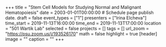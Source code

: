 +++
title = "Stem Cell Models for Studying Normal and Malignant Hematopoiesis"
date = 2003-01-01T00:00:00  # Schedule page publish date.
draft = false
event_types = ["1"]
presenters = ["Irina Elcheva"]
time_start = 2019-11-13T16:00:00
time_end = 2019-11-13T17:00:00
location = "501 Wartik Lab"
selected = false
projects = []
tags = []
url_zoom = "https://psu.zoom.us/j/193526170"
math = false
highlight = true
[header]
image = ""
caption = ""
+++
